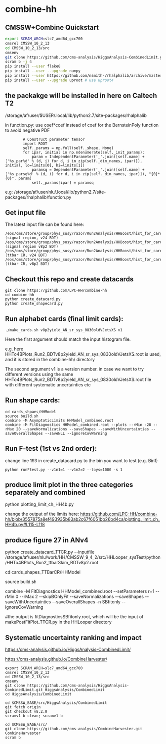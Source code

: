 # combine-hh

## CMSSW+Combine Quickstart
```bash
export SCRAM_ARCH=slc7_amd64_gcc700
cmsrel CMSSW_10_2_13
cd CMSSW_10_2_13/src
cmsenv
git clone https://github.com/cms-analysis/HiggsAnalysis-CombinedLimit.git HiggsAnalysis/CombinedLimit
scram b -j 4
pip install --user flake8
pip install --user --upgrade numpy
pip install --user https://github.com/nsmith-/rhalphalib/archive/master.zip
pip install --user --upgrade uproot # use uproot4
```

## the packakge will be installed in here on Caltech T2
/storage/af/user/$USER/.local/lib/python2.7/site-packages/rhalphalib

in function.py: use coef*coef instead of coef for the BernsteinPoly function to avoid negative PDF

```     
        # Construct parameter tensor
        import ROOT
        self._params = np.full(self._shape, None)
        for ipar, initial in np.ndenumerate(self._init_params):
            param = IndependentParameter('_'.join([self.name] + ['%s_par%d' % (d, i) for d, i in zip(self._dim_names, ipar)]), initial, lo=limits[0], hi=limits[1])
            paramsq = DependentParameter('_'.join([self.name] + ['%s_parsq%d' % (d, i) for d, i in zip(self._dim_names, ipar)]), "{0}*{0}", param)
            self._params[ipar] = paramsq

```
e.g: /storage/af/user/nlu/.local/lib/python2.7/site-packages/rhalphalib/function.py


## Get input file

The latest input file can be found here: 

```
/eos/cms/store/group/phys_susy/razor/Run2Analysis/HHBoost/hist_for_card/HHTo4BPlots_Run2_BDTv24.root (signal region, v24 BDT)
/eos/cms/store/group/phys_susy/razor/Run2Analysis/HHBoost/hist_for_card/HHTo4BPlots_Run2_BDTv8p2.root (signal region v8p2 BDT)
/eos/cms/store/group/phys_susy/razor/Run2Analysis/HHBoost/hist_for_card/HHTo4BPlots_Run2_ttbarSkim_BDTv24.root  (ttbar CR, v24 BDT)
/eos/cms/store/group/phys_susy/razor/Run2Analysis/HHBoost/hist_for_card/HHTo4BPlots_Run2_ttbarSkim_BDTv8p2.root (ttbar CR, v8p2 BDT)
```

## Checkout this repo and create datacards
```
git clone https://github.com/LPC-HH/combine-hh
cd combine-hh
python create_datacard.py
python create_shapecard.py
```

## Run alphabet cards (final limit cards):
```
./make_cards.sh v8p2yield_AN_sr_sys_0830oldVJetsXS v1
```
Here the first argument should match the input histogram file. 

e.g. here HHTo4BPlots_Run2_BDTv8p2yield_AN_sr_sys_0830oldVJetsXS.root is used, and it is stored in the combine-hh/ directory

The second argument v1 is a version number. in case we want to try different versions using the same HHTo4BPlots_Run2_BDTv8p2yield_AN_sr_sys_0830oldVJetsXS.root file with different systematic uncertainties etc

## Run shape cards:
```
cd cards_shpaes/HHModel
source build.sh
combine -M AsymptoticLimits HHModel_combined.root
combine -M FitDiagnostics HHModel_combined.root --plots --rMin -20 --rMax 20 --saveNormalizations --saveShapes --saveWithUncertainties --saveOverallShapes --saveNLL --ignoreCovWarning
```

## Run F-test (1st vs 2nd order):
change line 193 in create_datacard.py to the bin you want to test (e.g. Bin1)
```
python runFtest.py --v1n1=1 --v1n2=2 --toys=1000 -s 1
```

## produce limit plot in the three categories separately and combined

python plotting_limit_ch_HH4b.py

change the output of the limits here:
https://github.com/LPC-HH/combine-hh/blob/3557875a8ef493935b83ab2c67f6051bb26bd4ca/plotting_limit_ch_HH4b.py#L115-L118

## produce figure 27 in ANv4

python create_datacard_TTCR.py --inputfile /storage/af/user/nlu/work/HH/CMSSW_9_4_2/src/HHLooper_sysTest/python/HHTo4BPlots_Run2_ttbarSkim_BDTv8p2.root

cd cards_shapes_TTBarCR/HHModel

source build.sh 

combine -M FitDiagnostics HHModel_combined.root --setParameters r=1 --rMin 0 --rMax 2 --skipBOnlyFit --saveNormalizations --saveShapes --saveWithUncertainties --saveOverallShapes -n SBfitonly --ignoreCovWarning

#the output is fitDiagnosticsSBfitonly.root, which will be the input of makePostFitPlot_TTCR.py in the HHLooper directory


## Systematic uncertainty ranking and impact

https://cms-analysis.github.io/HiggsAnalysis-CombinedLimit/

https://cms-analysis.github.io/CombineHarvester/

```
export SCRAM_ARCH=slc7_amd64_gcc700
cmsrel CMSSW_10_2_13
cd CMSSW_10_2_13/src
cmsenv
git clone https://github.com/cms-analysis/HiggsAnalysis-CombinedLimit.git HiggsAnalysis/CombinedLimit
cd HiggsAnalysis/CombinedLimit

cd $CMSSW_BASE/src/HiggsAnalysis/CombinedLimit
git fetch origin
git checkout v8.2.0
scramv1 b clean; scramv1 b

cd $CMSSW_BASE/src/
git clone https://github.com/cms-analysis/CombineHarvester.git CombineHarvester
scram b
```
